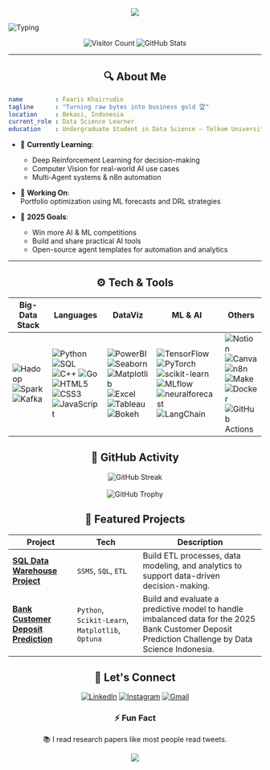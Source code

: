 <!-- ===================================================================
     🚀 BIG-DATA & DATA-SCIENCE GITHUB PROFILE README
==================================================================== -->

<!-- 1. HEADER ANIMASI -->
<p align="center">
  <img src="https://capsule-render.vercel.app/api?type=waving&color=gradient&height=100&animation=fadeIn"/>
</p>
       
![Typing](https://readme-typing-svg.herokuapp.com?font=Fira+Code&size=25&duration=4000&color=00b4d8&center=true&vCenter=true&lines=Hi!+I'm+Faaris+Khairrudin;Machine+Learning+Enthusiast;Passionate+about+Data+&+Insight;Building+AI+Agents+from+Ideas+to+Execution)



<!-- 2. VISITOR COUNTER & STATUS -->
<p align="center">
  <img alt="Visitor Count" src="https://komarev.com/ghpvc/?username=FaarisKhairrudin&style=flat-square&color=00b4d8"/>
  <img alt="GitHub Stats" src="https://github-readme-stats.vercel.app/api?username=FaarisKhairrudin&show_icons=true&hide_border=true&theme=radical"/>
</p>

---

<!-- 3. ABOUT ME -->
<h2 align="center">🔍 About Me</h2>

```yaml
name         : Faaris Khairrudin
tagline      : "Turning raw bytes into business gold 🏆"
location     : Bekasi, Indonesia
current_role : Data Science Learner
education    : Undergraduate Student in Data Science – Telkom University
```

- 🌱 **Currently Learning**:  
  - Deep Reinforcement Learning for decision-making  
  - Computer Vision for real-world AI use cases  
  - Multi-Agent systems & n8n automation  

- 🔭 **Working On**:  
  Portfolio optimization using ML forecasts and DRL strategies

- 🎯 **2025 Goals**:  
  - Win more AI & ML competitions  
  - Build and share practical AI tools  
  - Open-source agent templates for automation and analytics

---

<!-- 4. Tech & Tools -->
<h2 align="center">⚙️ Tech & Tools</h2>

| Big-Data Stack | Languages | DataViz | ML & AI | Others |
|----------------|-----------|---------|---------|--------|
| ![Hadoop](https://img.shields.io/badge/-Hadoop-ffa500?style=flat-square&logo=apachehadoop&logoColor=white) ![Spark](https://img.shields.io/badge/-Spark-e25a1c?style=flat-square&logo=apachespark&logoColor=white) ![Kafka](https://img.shields.io/badge/-Kafka-231f20?style=flat-square&logo=apachekafka&logoColor=white) | ![Python](https://img.shields.io/badge/-Python-3776ab?style=flat-square&logo=python&logoColor=white) ![SQL](https://img.shields.io/badge/-SQL-336791?style=flat-square&logo=postgresql&logoColor=white) ![C++](https://img.shields.io/badge/-C++-00599c?style=flat-square&logo=c%2B%2B&logoColor=white) ![Go](https://img.shields.io/badge/-Go-00add8?style=flat-square&logo=go&logoColor=white) ![HTML5](https://img.shields.io/badge/-HTML5-e34f26?style=flat-square&logo=html5&logoColor=white) ![CSS3](https://img.shields.io/badge/-CSS3-1572b6?style=flat-square&logo=css3&logoColor=white) ![JavaScript](https://img.shields.io/badge/-JavaScript-f7df1e?style=flat-square&logo=javascript&logoColor=black) | ![PowerBI](https://img.shields.io/badge/-PowerBI-f2c811?style=flat-square&logo=powerbi&logoColor=black) ![Seaborn](https://img.shields.io/badge/-Seaborn-3776ab?style=flat-square&logo=python&logoColor=white) ![Matplotlib](https://img.shields.io/badge/-Matplotlib-11557c?style=flat-square&logo=python&logoColor=white) ![Excel](https://img.shields.io/badge/-Excel-217346?style=flat-square&logo=microsoftexcel&logoColor=white) ![Tableau](https://img.shields.io/badge/-Tableau-e97627?style=flat-square&logo=tableau&logoColor=white) ![Bokeh](https://img.shields.io/badge/-Bokeh-542583?style=flat-square&logo=bokeh&logoColor=white) | ![TensorFlow](https://img.shields.io/badge/-TensorFlow-ff6f00?style=flat-square&logo=tensorflow&logoColor=white) ![PyTorch](https://img.shields.io/badge/-PyTorch-ee4c2c?style=flat-square&logo=pytorch&logoColor=white) ![scikit-learn](https://img.shields.io/badge/-scikit--learn-f7931e?style=flat-square&logo=scikit-learn&logoColor=white) ![MLflow](https://img.shields.io/badge/-MLflow-0194e2?style=flat-square&logo=mlflow&logoColor=white) ![neuralforecast](https://img.shields.io/badge/-neuralforecast-00b4d8?style=flat-square&logo=pytorch&logoColor=white) ![LangChain](https://img.shields.io/badge/-LangChain-1c3c3c?style=flat-square&logo=langchain&logoColor=white) | ![Notion](https://img.shields.io/badge/-Notion-000?style=flat-square&logo=notion&logoColor=white) ![Canva](https://img.shields.io/badge/-Canva-7c3aed?style=flat-square&logo=canva&logoColor=white) ![n8n](https://img.shields.io/badge/-n8n-1f2937?style=flat-square&logo=n8n&logoColor=white) ![Make](https://img.shields.io/badge/-Make-00d4aa?style=flat-square&logo=make&logoColor=white) ![Docker](https://img.shields.io/badge/-Docker-2496ed?style=flat-square&logo=docker&logoColor=white) ![GitHub Actions](https://img.shields.io/badge/-GitHub%20Actions-2088ff?style=flat-square&logo=githubactions&logoColor=white)  |

<!-- 5. GitHub Activity -->
<h2 align="center">🏅 GitHub Activity</h2>

<p align="center">
  <img alt="GitHub Streak" src="https://streak-stats.demolab.com/?user=FaarisKhairrudin&theme=radical&hide_border=true"/>
  <br/><br/>
  <img alt="GitHub Trophy" src="https://github-profile-trophy.vercel.app/?username=FaarisKhairrudin&theme=radical&no-frame=true&no-bg=true"/>
</p>

<!-- 6. Featured Projects -->
<h2 align="center">🚀 Featured Projects</h2>

| Project | Tech | Description |
|---------|------|-------------|
| [**SQL Data Warehouse Project**](https://github.com/FaarisKhairrudin/SQL-Data-Warehouse-Project) | `SSMS`, `SQL`, `ETL` | Build ETL processes, data modeling, and analytics to support data-driven decision-making.  |
| [**Bank Customer Deposit Prediction**](https://github.com/FaarisKhairrudin/bank-customer-deposit-prediction) | `Python`, `Scikit-Learn`, `Matplotlib`, `Optuna` | Build and evaluate a predictive model to handle imbalanced data for the 2025 Bank Customer Deposit Prediction Challenge by Data Science Indonesia. |

<!-- 8. Social Links -->
<h2 align="center">🔗 Let's Connect</h2>

<p align="center">
  <a href="https://linkedin.com/in/faaris-khairrudin"><img alt="LinkedIn" src="https://img.shields.io/badge/-LinkedIn-0077b5?style=for-the-badge&logo=linkedin&logoColor=white"/></a>
  <a href="https://instagram.com/@faaris-khairrudin"><img alt="Instagram" src="https://img.shields.io/badge/-Instagram-12100e?style=for-the-badge&logo=instagram&logoColor=white"/></a>
  <a href="mailto:faariskhairrudin@gmail.com"><img alt="Gmail" src="https://img.shields.io/badge/-Gmail-d14836?style=for-the-badge&logo=gmail&logoColor=white"/></a>
</p>

<!-- 9. Fun Fact -->
<h3 align="center">⚡ Fun Fact</h3>
<p align="center">
  📚 I read research papers like most people read tweets.
</p>

<!-- 10. Footer -->
<p align="center">
  <img src="https://capsule-render.vercel.app/api?type=wave&color=gradient&height=60&section=footer"/>
</p>
